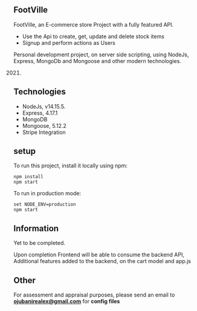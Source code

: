 ## FootVille

FootVille, an E-commerce store Project with a fully featured API.

- Use the Api to create, get, update and delete stock items
- Signup and perform actions as Users

Personal development project, on server side scripting, using NodeJs, Express, MongoDb and Mongoose and other modern technologies.

2021.

## Technologies

- NodeJs, v14.15.5.
- Express, 4.17.1
- MongoDB
- Mongoose, 5.12.2
- Stripe Integration

## setup

To run this project, install it locally using npm:

```
npm install
npm start
```

To run in production mode:

```
set NODE_ENV=production
npm start
```

## Information

Yet to be completed.

Upon completion
Frontend will be able to consume the backend API,
Additional features added to the backend, on the cart model and app.js

## Other

For assessment and appraisal purposes, please send an email to **ojubanirealex@gmail.com** for **config files**
